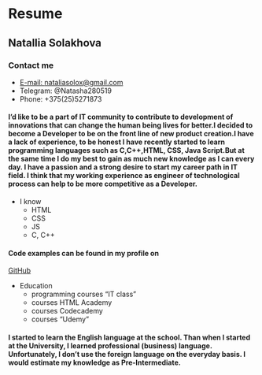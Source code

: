 # Resume

## Natallia Solakhova

### Contact me

* [ E-mail: nataliasolox@gmail.com](https://nataliasolox@gmail.com)
* Telegram: @Natasha280519
* Phone: +375(25)5271873

#### I’d like to be a part of IT community to contribute to development of innovations that can change the human being lives for better.I decided to become a Developer to be on the front line of new product creation.I have a lack of experience, to be honest I have recently started to learn programming languages such as C,C++,HTML, CSS, Java Script.But at the same time I do my best to gain as much new knowledge as I can every day. I have a passion and a strong desire to start my career path in IT field. I think that my working experience as engineer of technological process can help to be more competitive as a Developer.
* I know 
    * HTML
    * CSS
    * JS
    * C, C++

#### Code examples can be found in my profile on 
[GitHub](https://github.com/Natasha2805)

* Education 
    * programming courses “IT class”
    * courses HTML Academy
    * courses Codecademy
    * courses “Udemy”

#### I started to learn the English language at the school. Than when I started at the University, I learned professional (business) language. Unfortunately, I don’t use the foreign language on the everyday basis. I would estimate my knowledge as Pre-Intermediate.
